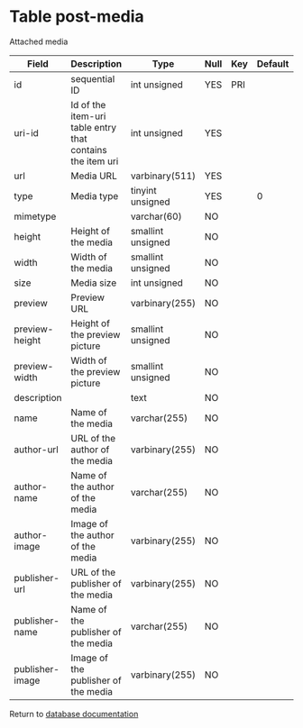 Table post-media
===========
Attached media

| Field | Description | Type | Null | Key | Default | Extra |
| ----- | ----------- | ---- | ---- | --- | ------- | ----- |
| id | sequential ID | int unsigned | YES | PRI |  | auto_increment |    
| uri-id | Id of the item-uri table entry that contains the item uri | int unsigned | YES |  |  |  |    
| url | Media URL | varbinary(511) | YES |  |  |  |    
| type | Media type | tinyint unsigned | YES |  | 0 |  |    
| mimetype |  | varchar(60) | NO |  |  |  |    
| height | Height of the media | smallint unsigned | NO |  |  |  |    
| width | Width of the media | smallint unsigned | NO |  |  |  |    
| size | Media size | int unsigned | NO |  |  |  |    
| preview | Preview URL | varbinary(255) | NO |  |  |  |    
| preview-height | Height of the preview picture | smallint unsigned | NO |  |  |  |    
| preview-width | Width of the preview picture | smallint unsigned | NO |  |  |  |    
| description |  | text | NO |  |  |  |    
| name | Name of the media | varchar(255) | NO |  |  |  |    
| author-url | URL of the author of the media | varbinary(255) | NO |  |  |  |    
| author-name | Name of the author of the media | varchar(255) | NO |  |  |  |    
| author-image | Image of the author of the media | varbinary(255) | NO |  |  |  |    
| publisher-url | URL of the publisher of the media | varbinary(255) | NO |  |  |  |    
| publisher-name | Name of the publisher of the media | varchar(255) | NO |  |  |  |    
| publisher-image | Image of the publisher of the media | varbinary(255) | NO |  |  |  |    

Return to [database documentation](help/database)
